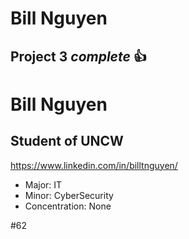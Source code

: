 # Bill Nguyen

## Project 3 *complete* :+1:

Bill Nguyen
===
## Student of UNCW
https://www.linkedin.com/in/billtnguyen/
* Major: IT
* Minor: CyberSecurity
* Concentration: None

#62
